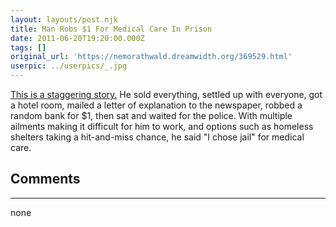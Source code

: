 ```yaml
---
layout: layouts/post.njk
title: Man Robs $1 For Medical Care In Prison
date: 2011-06-20T19:20:00.000Z
tags: []
original_url: 'https://nemorathwald.dreamwidth.org/369529.html'
userpic: ../userpics/_.jpg
---
```

[This is a staggering story.](http://www.gastongazette.com/news/bank-58397-richard-hailed.html) He sold everything, settled up with everyone, got a hotel room, mailed a letter of explanation to the newspaper, robbed a random bank for $1, then sat and waited for the police. With multiple ailments making it difficult for him to work, and options such as homeless shelters taking a hit-and-miss chance, he said "I chose jail" for medical care.

## Comments

---

none
